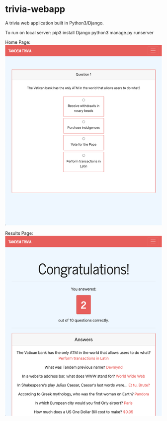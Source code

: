# trivia-webapp
A trivia web application built in Python3/Django.

To run on local server:
pip3 install Django
python3 manage.py runserver

Home Page:
![](/trivia/static/question_page.png)

Results Page:
![](/trivia/static/results_page.png)
